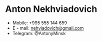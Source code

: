 # Anton Nekhviadovich

* Mobile: +995 555 144 659
* E - mail: nehvjadovich@gmail.com 
* Telegram: @AntonyMinsk